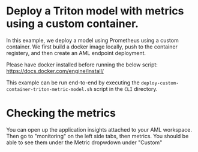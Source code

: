# Deploy a Triton model with metrics using a custom container. 

In this example, we deploy a model using Prometheus using a custom container. We first build a docker image locally, push to the container registery, and then create an AML endpoint deployment.

Please have docker installed before running the below script: https://docs.docker.com/engine/install/

This example can be run end-to-end by executing the `deploy-custom-container-triton-metric-model.sh` script in the `CLI` directory.

# Checking the metrics

You can open up the application insights attached to your AML workspace. Then go to "monitoring" on the left side tabs, then metrics. You should be able to see them under the Metric dropwdown under "Custom"